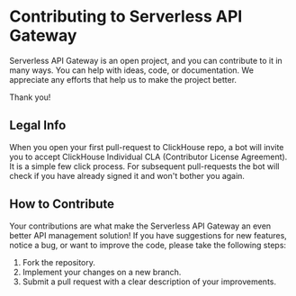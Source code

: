 # Contributing to Serverless API Gateway

Serverless API Gateway is an open project, and you can contribute to it in many ways. You can help with ideas, code, or documentation. We appreciate any efforts that help us to make the project better.

Thank you!

## Legal Info

When you open your first pull-request to ClickHouse repo, a bot will invite you to accept ClickHouse Individual CLA (Contributor License Agreement). It is a simple few click process. For subsequent pull-requests the bot will check if you have already signed it and won't bother you again.

## How to Contribute

Your contributions are what make the Serverless API Gateway an even better API management solution! If you have suggestions for new features, notice a bug, or want to improve the code, please take the following steps:

1. Fork the repository.
2. Implement your changes on a new branch.
3. Submit a pull request with a clear description of your improvements.
